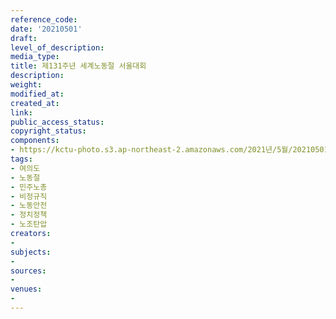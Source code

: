 ```yaml
---
reference_code: 
date: '20210501'
draft: 
level_of_description: 
media_type: 
title: 제131주년 세계노동절 서울대회
description: 
weight: 
modified_at: 
created_at: 
link: 
public_access_status: 
copyright_status: 
components:
- https://kctu-photo.s3.ap-northeast-2.amazonaws.com/2021년/5월/20210501-제131주년+세계노동절+서울대회_여의도_노동절_민주노총_비정규직_노동안전_정치정책_노조탄압/_5D40758.jpg
tags:
- 여의도
- 노동절
- 민주노총
- 비정규직
- 노동안전
- 정치정책
- 노조탄압
creators:
- 
subjects:
- 
sources:
- 
venues:
- 
---
```

